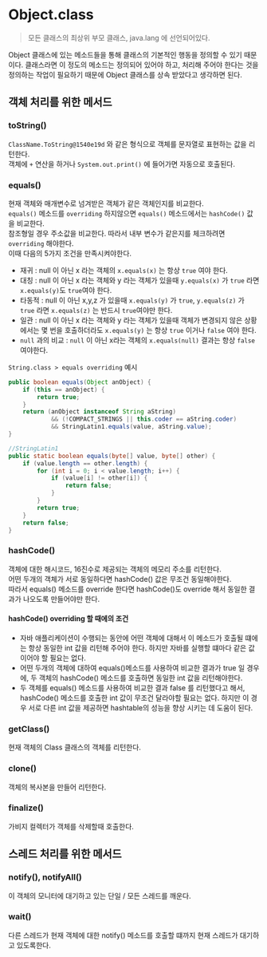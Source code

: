 # Object.class
>모든 클래스의 최상위 부모 클래스, java.lang 에 선언되어있다.

Object 클래스에 있는 메소드들을 통해 클래스의 기본적인 행동을 정의할 수 있기 때문이다. 클래스라면 이 정도의 메소드는 정의되어 있어야 하고, 처리해 주어야 한다는 것을 
정의하는 작업이 필요하기 때문에 Object 클래스를 상속 받았다고 생각하면 된다.
 

## 객체 처리를 위한 메서드
### toString()
``ClassName.ToString@1540e19d`` 와 같은 형식으로 객체를 문자열로 표현하는 값을 리턴한다.<br>
객체에 ``+`` 연산을 하거나 ``System.out.print()`` 에 들어가면 자동으로 호출된다.

### equals()
현재 객체와 매개변수로 넘겨받은 객체가 같은 객체인지를 비교한다.<br>
``equals()`` 메소드를 ``overriding`` 하지않으면 ``equals()`` 메소드에서는 ``hashCode()`` 값을 비교한다. <br>
참조형일 경우 주소값을 비교한다. 따라서 내부 변수가 같은지를 체크하려면 ``overriding`` 해야한다.<br>
이때 다음의 5가지 조건을 만족시켜야한다.
 - 재귀 : null 이 아닌 x 라는 객체의 `x.equals(x)` 는 항상 ``true`` 여야 한다.
 - 대칭 : null 이 아닌 x 라는 객체와 y 라는 객체가 있을때 `y.equals(x)` 가 `true` 라면 `x.equals(y)`도 `true`여야 한다.
 - 타동적 : null 이 아닌 x,y,z 가 있을때 `x.equals(y)` 가 `true`, `y.equals(z)` 가 `true` 라면 `x.equals(z)` 는 반드시 `true`여야만 한다.
 - 일관 : null 이 아닌 x 라는 객체와 y 라는 객체가 있을때 객체가 변경되지 않은 상황에서는 몇 번을 호출하더라도 `x.equals(y)` 는 항상 `true` 이거나 `false` 여야 한다.
 - `null` 과의 비교 : `null` 이 아닌 x라는 객체의 `x.equals(null)` 결과는 항상 `false` 여야한다.

``String.class > equals overriding`` 예시
```java
public boolean equals(Object anObject) {
    if (this == anObject) {
        return true;
    }
    return (anObject instanceof String aString)
            && (!COMPACT_STRINGS || this.coder == aString.coder)
            && StringLatin1.equals(value, aString.value);
}

//StringLatin1
public static boolean equals(byte[] value, byte[] other) {
    if (value.length == other.length) {
        for (int i = 0; i < value.length; i++) {
            if (value[i] != other[i]) {
                return false;
            }
        }
        return true;
    }
    return false;
}
```
### hashCode()
객체에 대한 해시코드, 16진수로 제공되는 객체의 메모리 주소를 리턴한다.<br>
어떤 두개의 객체가 서로 동일하다면 hashCode() 값은 무조건 동일해야한다.<br>
따라서 equals() 메소드를 override 한다면 hashCode()도 override 해서 동일한 결과가 나오도록 만들어야만 한다.<br>

#### hashCode() overriding 할 때에의 조건
- 자바 애플리케이션이 수행되는 동안에 어떤 객체에 대해서 이 메소드가 호출될 떄에는 항상 동일한 int 값을 리턴해 주어야 한다. 하지만 자바를 실행할 떄마다 같은 값이어야 할 필요는 없다.
- 어떤 두개의 객체에 대하여 equals()메소드를 사용하여 비교한 결과가 true 일 경우에, 두 객체의 hashCode() 메소드를 호출하면 동일한 int 값을 리턴해야한다.
- 두 객체를 equals() 메소드를 사용하여 비교한 결과 false 를 리턴했다고 해서, hashCode() 메소드를 호출한 int 값이 무조건 달라야할 필요는 없다. 하지만 이 경우 서로 다른 int 값을 제공하면 hashtable의 성능을 향상 시키는 데 도움이 된다.
### getClass()
현재 객체의 Class 클래스의 객체를 리턴한다.
### clone()
객체의 복사본을 만들어 리턴한다.
### finalize()
가비지 컬렉터가 객체를 삭제할때 호출한다.

## 스레드 처리를 위한 메서드
### notify(), notifyAll()
이 객체의 모니터에 대기하고 있는 단일 / 모든 스레드를 깨운다.

### wait()
다른 스레드가 현재 객체에 대한 notify() 메소드를 호출할 떄까지 현재 스레드가 대기하고 있도록한다.